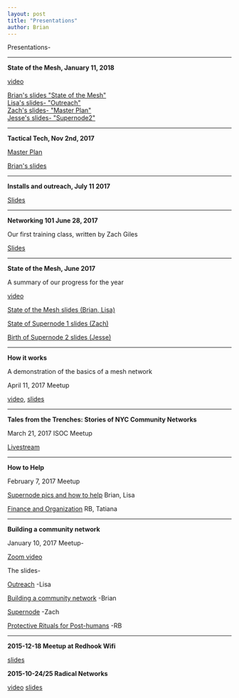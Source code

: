 ```yaml
---
layout: post
title: "Presentations"
author: Brian
---
```

Presentations-

***
**State of the Mesh, January 11, 2018**

[video](https://youtu.be/ykOqIh5Mt4Y)

[Brian's slides "State of the Mesh"](https://goo.gl/cSQWbe)  
[Lisa's slides- "Outreach"](https://goo.gl/uGD2yp)  
[Zach's slides- "Master Plan"](https://goo.gl/tX412L)  
[Jesse's slides- "Supernode2"](https://goo.gl/X8P6sE)  

***
**Tactical Tech, Nov 2nd, 2017**

[Master Plan](https://livestream.com/accounts/686369/tacticaltech/videos/165333145)

[Brian's slides](https://goo.gl/9RREhJ)


***
**Installs and outreach, July 11 2017**

[Slides](https://goo.gl/GgBxyv)

***

**Networking 101 June 28, 2017**

Our first training class, written by Zach Giles

[Slides](https://goo.gl/i9Asx4)

***
**State of the Mesh, June 2017**

A summary of our progress for the year

[video](https://www.youtube.com/watch?v=b1VeiMKdApE)

[State of the Mesh slides (Brian, Lisa)](https://goo.gl/Ff9aZB)

[State of Supernode 1 slides (Zach)](https://goo.gl/RdNhRh)

[Birth of Supernode 2 slides (Jesse)](https://goo.gl/BdMpJZ)

***

**How it works**

A demonstration of the basics of a mesh network

April 11, 2017 Meetup

[video](https://youtu.be/D27BW2qGQrE),  [slides](https://goo.gl/w06f7M)

***

**Tales from the Trenches: Stories of NYC Community Networks**


March 21, 2017 ISOC Meetup

[Livestream](https://livestream.com/internetsociety/trenches/images/152258146)

***

**How to Help**

February 7, 2017 Meetup

[Supernode pics and how to help](https://goo.gl/Zq5nDE) Brian, Lisa

[Finance and Organization](http://slides.com/arebe/finance#/) RB, Tatiana

***

**Building a community network**

January 10, 2017 Meetup- 

[Zoom video](https://youtu.be/lLIoFtJpv-w)

The slides- 

[Outreach](https://goo.gl/qjfa5T) -Lisa

[Building a community network](https://goo.gl/K9kI7X) -Brian

[Supernode](https://goo.gl/5XLB2c) -Zach

[Protective Rituals for Post-humans](http://slides.com/arebe/protective-rituals) -RB

***

**2015-12-18 Meetup at Redhook Wifi**

[slides](https://prezi.com/y0hvz3fn5dwz/view/)

**2015-10-24/25 Radical Networks**

[video](https://livestream.com/internetsociety/radicalnetworks/videos/102833124) [slides](https://prezi.com/bh9c_yvoc-xw/view/)